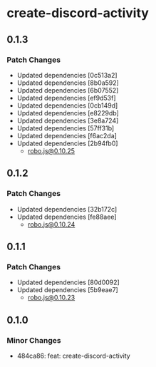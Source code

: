 # create-discord-activity

## 0.1.3

### Patch Changes

- Updated dependencies [0c513a2]
- Updated dependencies [8b0a592]
- Updated dependencies [6b07552]
- Updated dependencies [ef9d53f]
- Updated dependencies [0cb149d]
- Updated dependencies [e8229db]
- Updated dependencies [3e8a724]
- Updated dependencies [57ff31b]
- Updated dependencies [f6ac2da]
- Updated dependencies [2b94fb0]
  - robo.js@0.10.25

## 0.1.2

### Patch Changes

- Updated dependencies [32b172c]
- Updated dependencies [fe88aee]
  - robo.js@0.10.24

## 0.1.1

### Patch Changes

- Updated dependencies [80d0092]
- Updated dependencies [5b9eae7]
  - robo.js@0.10.23

## 0.1.0

### Minor Changes

- 484ca86: feat: create-discord-activity
